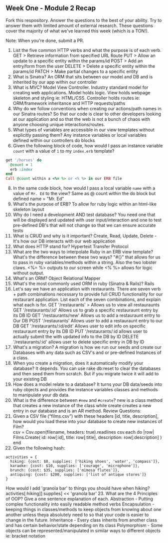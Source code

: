 ## Week One - Module 2 Recap

Fork this respository. Answer the questions to the best of your ability. Try to answer them with limited amount of external research. These questions cover the majority of what we've learned this week (which is a TON!). 

Note: When you're done, submit a PR. 

1. List the five common HTTP verbs and what the purpose is of each verb.
  GET > Retrieve information from specified URL Route
  PUT > Allow an update to a specific entity within the params/id
  POST > Add an entry/form from the user
  DELETE > Delete a specific entity within the params/id
  PATCH > Make partial changes to a specific entity
2. What is Sinatra?
An ORM that sits between our model and DB and is inherited by our app within our controller
4. What is MVC?
Model View Controller. Industry standard model for creating web applications. Model holds logic. View holds webpage skeleton and styling ie: HTML/CSS. Controller holds routes ie: ORM/framework inheritance and HTTP requests/paths
5. Why do we follow conventions when creating our actions/path names in our Sinatra routes?
So that our code is clear to other developers looking at our application and so that the web is not a bunch of chaos with anyone choosing unique interactions/routes.
6. What types of variables are accessible in our view templates without explicitly passing them?
Any instance variables or local variables defined within our controllers do blocks
7. Given the following block of code, how would I pass an instance variable `count` with a value of `1` to my `index.erb` template?
  
  ```ruby
  get '/horses' do
    @count = 1
    erb :index
  end
  Call @count within a <%= %> or <% %> in our ERB file
  ```

8. In the same code block, how would I pass a local variable `name` with a value of `Mr. Ed` to the view?
  Same as @ count within the do block but defined name = "Mr. Ed"
9. What's the purpose of ERB?
  To allow for ruby logic within an html-like skeleton layout
10. Why do I need a development AND test database?
  You need one that will be displayed and updated with user input/interaction and one to test pre-defined DB's that will not change so that we can ensure accurate tests
11. What is CRUD and why is it important?
  Create, Read, Update, Delete - It's how our DB interacts with our web application
12. What does HTTP stand for? 
Hypertext Transfer Protocol
13. What are the two ways to interpolate Ruby in an ERB view template? What's the difference between these two ways?
  "#{}" that allows for us to pass in ruby variables/methods within a string. Also the two lobster claws. <%= %> outputs to our screen while <% %> allows for logic without output. 
14. What's an ORM?
Object Relational Mapper
15. What's the most commonly used ORM in ruby (Sinatra & Rails)?
Rails
16. Let's say we have an application with restaurants. There are seven verb + path combinations necessary to provide full CRUD functionality for our restaurant application. List each of the seven combinations, and explain what each is for.
GET '/restaurants' > Allows us to view all restauraunts
GET '/restaurants/:id' Allows us to grab a specific restauraunt entry by its DB ID
GET '/restaurants/new' Allows us to add a restauraunt entry to Our DB
POST '/restaurants' Allows user to add a restauraunt entry to our DB
GET '/restaurants/:id/edit' Allows user to edit info on specific restauraunt entry by its DB ID
PUT '/restaurants/:id allows user to actually submit the with updated info to the DB by ID
DELETE '/restaurants/:id' allows user to delete specific entry in DB by ID
17. What's a migration? 
A migration is how we run our seeds and create our Databases with any data such as CSV's and or pre-defined Instances of a class.
18. When you create a migration, does it automatically modify your database?
It depends. You can use rake db:reset to clear the databases and then seed them from scratch. But if you migrate twice it will add to your existing DB
19. How does a model relate to a database?
It turns your DB data/seeds into ruby objects and provides the instance variables classes and methods to manipulate your db data.
20. What is the difference between `#new` and `#create`?
  new is a class method that creates a new instance of the class while create creates a new entry in our database and is an AR method. 
Review Questions:  
21. Given a CSV file (“films.csv”) with these headers [id, title, description], how would you load these into your database to create new instances of Film?  
csv = Csv.open(filename, headers: true).readlines
  csv.each do |row|
  Films.Create(
    id: row[:id],
    title: row[:title],
    description: row[:description]
  )
  end
22. Given the following hash:
```
activities = {
  hiking: {cost: $0, supplies: ['hiking shoes', 'water', 'compass']},
  karaoke: {cost: $10, supplies: ['courage', 'microphone']},
  brunch: {cost: $35, supplies: ['mimosa flutes']},
  antiquing: {cost: $200, supplies: ['list of antique stores']} 
}
```
How would I add 'granola bar' to things you should have when hiking?
activities[:hiking][:supplies] << 'granola bar'
23. What are the 4 Principles of OOP? Give a one sentence explanation of each.
Abstraction - Putting complex functionality into easily readable method verbs
Encapsulation - keeping things in classes/methods to keep objects from knowing about one another unless theya absolutely need to so that your code is easier to change in the future.
Inheritance - Every class inherits from another class and has certain behavior/state depending on its class
Polymorphism - Some objects can be represented/manipulated in similar ways to different objects ie: bracket notation

